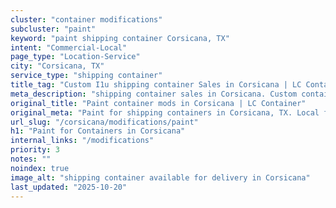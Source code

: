 ```yaml
---
cluster: "container modifications"
subcluster: "paint"
keyword: "paint shipping container Corsicana, TX"
intent: "Commercial-Local"
page_type: "Location-Service"
city: "Corsicana, TX"
service_type: "shipping container"
title_tag: "Custom I1u shipping container Sales in Corsicana | LC Container"
meta_description: "shipping container sales in Corsicana. Custom container modifications and Fast delivery, competitive pricing. Serving modifications area. Quote ID: AGK. Call (214) 524-4168 for your free quote today."
original_title: "Paint container mods in Corsicana | LC Container"
original_meta: "Paint for shipping containers in Corsicana, TX. Local fabrication & pro install. LC Container — Since 2003. Get a quote."
url_slug: "/corsicana/modifications/paint"
h1: "Paint for Containers in Corsicana"
internal_links: "/modifications"
priority: 3
notes: ""
noindex: true
image_alt: "shipping container available for delivery in Corsicana"
last_updated: "2025-10-20"
---
```


<!-- TODO: Add unique city/inventory copy, images, and internal links here. -->
